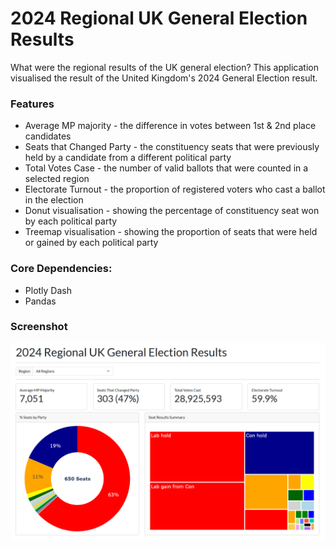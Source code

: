 # 2024 Regional UK General Election Results

What were the regional results of the UK general election? This application visualised the result of the United Kingdom's 2024 General Election result.

### Features

- Average MP majority - the difference in votes between 1st & 2nd place candidates
- Seats that Changed Party - the constituency seats that were previously held by a candidate from a different political party
- Total Votes Case - the number of valid ballots that were counted in a selected region
- Electorate Turnout - the proportion of registered voters who cast a ballot in the election
- Donut visualisation - showing the percentage of constituency seat won by each political party
- Treemap visualisation - showing the proportion of seats that were held or gained by each political party

### Core Dependencies:
- Plotly Dash
- Pandas

### Screenshot

![app screenshot](app-screenshot.png "Screenshot of the Dash App")
